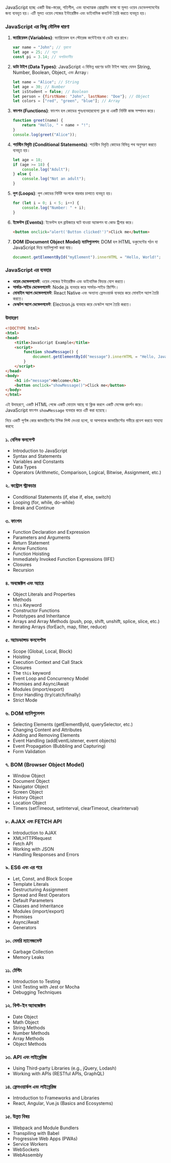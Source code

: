 JavaScript হচ্ছে একটি উচ্চ-স্তরের, গতিশীল, এবং ব্যাখ্যাত্মক প্রোগ্রামিং ভাষা যা মূলত ওয়েব ডেভেলপমেন্টের জন্য ব্যবহৃত হয়। এটি মূলত ওয়েব পেজের ইন্টারেক্টিভ এবং ডাইনামিক কনটেন্ট তৈরি করতে ব্যবহৃত হয়।

### JavaScript এর কিছু মৌলিক ধারণা

1. **ভ্যারিয়েবল (Variables)**: ভ্যারিয়েবল হল স্টোরেজ কন্টেইনার যা ডেটা ধরে রাখে।

    ```javascript
    var name = "John"; // পুরানো
    let age = 25; // নতুন
    const pi = 3.14; // অপরিবর্তনীয়
    ```

2. **ডাটা টাইপ (Data Types)**: JavaScript এ বিভিন্ন ধরণের ডাটা টাইপ আছে যেমন String, Number, Boolean, Object, এবং Array।

    ```javascript
    let name = "Alice"; // String
    let age = 30; // Number
    let isStudent = false; // Boolean
    let person = {firstName: "John", lastName: "Doe"}; // Object
    let colors = ["red", "green", "blue"]; // Array
    ```

3. **ফাংশন (Functions)**: ফাংশন হল কোডের পুনঃব্যবহারযোগ্য ব্লক যা একটি নির্দিষ্ট কাজ সম্পাদন করে।

    ```javascript
    function greet(name) {
        return "Hello, " + name + "!";
    }
    console.log(greet("Alice"));
    ```

4. **শর্তাধীন বিবৃতি (Conditional Statements)**: শর্তাধীন বিবৃতি কোডের বিভিন্ন পথ অনুসরণ করতে ব্যবহৃত হয়।

    ```javascript
    let age = 18;
    if (age >= 18) {
        console.log("Adult");
    } else {
        console.log("Not an adult");
    }
    ```

5. **লুপ (Loops)**: লুপ কোডের নির্দিষ্ট অংশকে বারবার চালাতে ব্যবহৃত হয়।

    ```javascript
    for (let i = 0; i < 5; i++) {
        console.log("Number: " + i);
    }
    ```

6. **ইভেন্টস (Events)**: ইভেন্টস হল ব্রাউজারে ঘটে যাওয়া অ্যাকশন যা কোড ট্রিগার করে।

    ```html
    <button onclick="alert('Button clicked!')">Click me</button>
    ```

7. **DOM (Document Object Model) ম্যানিপুলেশন**: DOM হল HTML ডকুমেন্টের গঠন যা JavaScript দিয়ে ম্যানিপুলেট করা যায়।

    ```javascript
    document.getElementById("myElement").innerHTML = "Hello, World!";
    ```

### JavaScript এর ব্যবহার

- **ওয়েব ডেভেলপমেন্ট**: ওয়েব পেজের ইন্টারেক্টিভ এবং ডাইনামিক ফিচার যোগ করতে।
- **সার্ভার-সাইড ডেভেলপমেন্ট**: Node.js ব্যবহার করে সার্ভার-সাইড স্ক্রিপ্টিং।
- **মোবাইল অ্যাপ ডেভেলপমেন্ট**: React Native এবং অন্যান্য ফ্রেমওয়ার্ক ব্যবহার করে মোবাইল অ্যাপ তৈরি করতে।
- **ডেস্কটপ অ্যাপ ডেভেলপমেন্ট**: Electron.js ব্যবহার করে ডেস্কটপ অ্যাপ তৈরি করতে।

### উদাহরণ

```html
<!DOCTYPE html>
<html>
<head>
    <title>JavaScript Example</title>
    <script>
        function showMessage() {
            document.getElementById("message").innerHTML = "Hello, JavaScript!";
        }
    </script>
</head>
<body>
    <h1 id="message">Welcome</h1>
    <button onclick="showMessage()">Click me</button>
</body>
</html>
```

এই উদাহরণে, একটি HTML পেজে একটি বোতাম আছে যা ক্লিক করলে একটি মেসেজ প্রদর্শন করে। JavaScript ফাংশন `showMessage` ব্যবহার করে এটি করা হয়েছে।

নিচে একটি পূর্ণাঙ্গ কোর জাভাস্ক্রিপ্টের টপিক লিস্ট দেওয়া হলো, যা আপনাকে জাভাস্ক্রিপ্টের গভীরে প্রবেশ করতে সাহায্য করবে:

### ১. বেসিক কনসেপ্ট

- Introduction to JavaScript
- Syntax and Statements
- Variables and Constants
- Data Types
- Operators (Arithmetic, Comparison, Logical, Bitwise, Assignment, etc.)

### ২. কন্ট্রোল স্ট্রাকচার

- Conditional Statements (if, else if, else, switch)
- Looping (for, while, do-while)
- Break and Continue

### ৩. ফাংশন

- Function Declaration and Expression
- Parameters and Arguments
- Return Statement
- Arrow Functions
- Function Hoisting
- Immediately Invoked Function Expressions (IIFE)
- Closures
- Recursion

### ৪. অবজেক্টস এবং অ্যারে

- Object Literals and Properties
- Methods
- `this` Keyword
- Constructor Functions
- Prototypes and Inheritance
- Arrays and Array Methods (push, pop, shift, unshift, splice, slice, etc.)
- Iterating Arrays (forEach, map, filter, reduce)

### ৫. অ্যাডভান্সড কনসেপ্টস

- Scope (Global, Local, Block)
- Hoisting
- Execution Context and Call Stack
- Closures
- The `this` keyword
- Event Loop and Concurrency Model
- Promises and Async/Await
- Modules (import/export)
- Error Handling (try/catch/finally)
- Strict Mode

### ৬. DOM ম্যানিপুলেশন

- Selecting Elements (getElementById, querySelector, etc.)
- Changing Content and Attributes
- Adding and Removing Elements
- Event Handling (addEventListener, event objects)
- Event Propagation (Bubbling and Capturing)
- Form Validation

### ৭. BOM (Browser Object Model)

- Window Object
- Document Object
- Navigator Object
- Screen Object
- History Object
- Location Object
- Timers (setTimeout, setInterval, clearTimeout, clearInterval)

### ৮. AJAX এবং FETCH API

- Introduction to AJAX
- XMLHTTPRequest
- Fetch API
- Working with JSON
- Handling Responses and Errors

### ৯. ES6 এবং এর পরে

- Let, Const, and Block Scope
- Template Literals
- Destructuring Assignment
- Spread and Rest Operators
- Default Parameters
- Classes and Inheritance
- Modules (import/export)
- Promises
- Async/Await
- Generators

### ১০. মেমরি ম্যানেজমেন্ট

- Garbage Collection
- Memory Leaks

### ১১. টেস্টিং

- Introduction to Testing
- Unit Testing with Jest or Mocha
- Debugging Techniques

### ১২. বিল্ট-ইন অ্যাবজেক্টস

- Date Object
- Math Object
- String Methods
- Number Methods
- Array Methods
- Object Methods

### ১৩. API এবং লাইব্রেরিজ

- Using Third-party Libraries (e.g., jQuery, Lodash)
- Working with APIs (RESTful APIs, GraphQL)

### ১৪. ফ্রেমওয়ার্কস এবং লাইব্রেরিজ

- Introduction to Frameworks and Libraries
- React, Angular, Vue.js (Basics and Ecosystems)

### ১৫. উন্নত বিষয়

- Webpack and Module Bundlers
- Transpiling with Babel
- Progressive Web Apps (PWAs)
- Service Workers
- WebSockets
- WebAssembly
